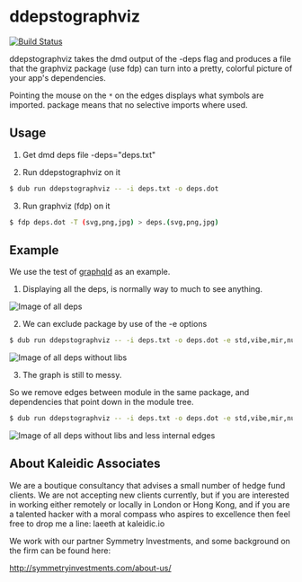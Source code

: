 # ddepstographviz

[![Build Status](https://travis-ci.org/symmetryinvestments/ddepstographviz.svg?branch=master)](https://travis-ci.org/symmetryinvestments/ddepstographviz)

ddepstographviz takes the dmd output of the -deps flag and produces a file
that the graphviz package (use fdp) can turn into a pretty, colorful picture
of your app's dependencies.

Pointing the mouse on the ```*``` on the edges displays what symbols are imported.
package means that no selective imports where used.

## Usage

1. Get dmd deps file -deps="deps.txt"

2. Run ddepstographviz on it
```sh
$ dub run ddepstographviz -- -i deps.txt -o deps.dot
```

3. Run graphviz (fdp) on it
```sh
$ fdp deps.dot -T (svg,png,jpg) > deps.(svg,png,jpg)
```

## Example

We use the test of [graphqld](https://github.com/burner/graphqld) as an
example.

1. Displaying all the deps, is normally way to much to see anything.

![Image of all deps](https://github.com/symmetryinvestments/ddepstographviz/raw/master/deps_all.png "All deps")

2. We can exclude package by use of the -e options

```sh
$ dub run ddepstographviz -- -i deps.txt -o deps.dot -e std,vibe,mir,nullablestore,core,object,diet,taggedalgebraic,taggedunion,eventcore,fixedsizearray
```

![Image of all deps without libs](https://github.com/symmetryinvestments/ddepstographviz/raw/master/deps_nolib.png "No libraries")

3. The graph is still to messy.

So we remove edges between module in the same package, and dependencies that
point down in the module tree.

```sh
$ dub run ddepstographviz -- -i deps.txt -o deps.dot -e std,vibe,mir,nullablestore,core,object,diet,taggedalgebraic,taggedunion,eventcore,fixedsizearray -t true -d true
```

![Image of all deps without libs and less internal edges](https://github.com/symmetryinvestments/ddepstographviz/raw/master/deps_nolib_no_package_internal.png "No libraries and no package internal edges")




About Kaleidic Associates
-------------------------
We are a boutique consultancy that advises a small number of hedge fund clients.
We are not accepting new clients currently, but if you are interested in working
either remotely or locally in London or Hong Kong, and if you are a talented
hacker with a moral compass who aspires to excellence then feel free to drop me
a line: laeeth at kaleidic.io

We work with our partner Symmetry Investments, and some background on the firm
can be found here:

http://symmetryinvestments.com/about-us/
